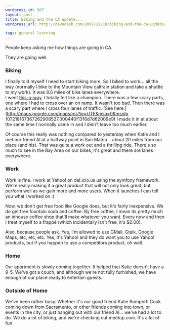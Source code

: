 ```yaml
--- 
wordpress_id: 567
layout: post
title: Biking and the CA update...
wordpress_url: http://davedash.com/2007/12/10/biking-and-the-ca-update/

tags: general learning
---
```


People keep asking me how things are going in CA.

They are going well.
<!--more-->
### Biking

I finally told myself I need to start biking more.  So I biked to work... all the way (normally I bike to the Mountain View caltrain station and take a shuttle to my work).  It was 8.6 miles of bike lanes everywhere.  
I went [this-a-way](http://del.icio.us/davedash/route+mv+mc).  I totally felt like a champion.  There was a few scary parts, one where I had to cross over an on ramp.  It wasn't too bad.  Then there was a scary part where I cross four lanes of traffic.  [See here.](http://maps.google.com/maps/ms?ie=UTF&msa=0&msid=
107218167367262908527.000440f1316d7d62009e9)  I made it in at about the same time I normally came in and I didn't leave too much earlier.

Of course this really was nothing compared to yesterday when Katie and I met our friend Al at a halfway point in San Mateo... about 20 miles from our place (and his).  That was quite a work out and a thrilling ride.  There's so much to see in the Bay Area on our bikes, it's great and there are lanes everywhere.

### Work

Work is fine.  I work at Yahoo! on del.icio.us using the symfony framework.  We're really making it a great product that will not only look great, but perform well as we gain more and more users.  When it launches I can tell you what I worked on :)

Now, we don't get free food like Google does, but it's fairly inexpensive.  We do get free fountain soda and coffee.  By free coffee, I mean its pretty much an inhouse coffee shop that'll make whatever you want.  Every now and then I treat myself to a frappé (which incidentally isn't free, it's $2.00).

Also, because people ask.  Yes, I'm allowed to use GMail, Gtalk, Google Maps, etc, etc, etc.  Yes, it's Yahoo! and they do want you to use Yahoo! products, but if you happen to use a competitors product, oh well.

### Home

Our apartment is slowly coming together.  It helped that Katie doesn't have a 9-5.  We've got a couch, and although we're not fully furnished, we have enough of our place ready to entertain guests.

### Outside of Home

We've been rather busy.  Whether it's our good friend Katie Romportl Cook coming down from Sacramento, or other friends coming into town, or events in the city, or just hanging out with our friend Al... we've had a lot to do.  We do a lot of biking, and we're checking out meetup.com.  It's a lot of fun.
